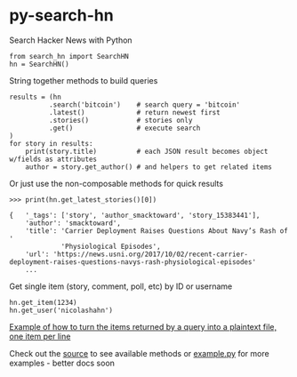 # py-search-hn
Search Hacker News with Python

```
from search_hn import SearchHN
hn = SearchHN()
```


String together methods to build queries
```
results = (hn
          .search('bitcoin')    # search query = 'bitcoin'
          .latest()             # return newest first
          .stories()            # stories only
          .get()                # execute search
)
for story in results: 
    print(story.title)          # each JSON result becomes object w/fields as attributes 
    author = story.get_author() # and helpers to get related items
```


Or just use the non-composable methods for quick results
```
>>> print(hn.get_latest_stories()[0])

{   '_tags': ['story', 'author_smacktoward', 'story_15383441'],
    'author': 'smacktoward',
    'title': 'Carrier Deployment Raises Questions About Navy’s Rash of '
             'Physiological Episodes',
    'url': 'https://news.usni.org/2017/10/02/recent-carrier-deployment-raises-questions-navys-rash-physiological-episodes'
    ...
```

Get single item (story, comment, poll, etc) by ID or username
```
hn.get_item(1234)
hn.get_user('nicolashahn')
```

[Example of how to turn the items returned by a query into a plaintext file, one item per line](get_user_comments.py)

Check out the [source](search_hn.py#L178) to see available methods or [example.py](example.py) for more examples - better docs soon
